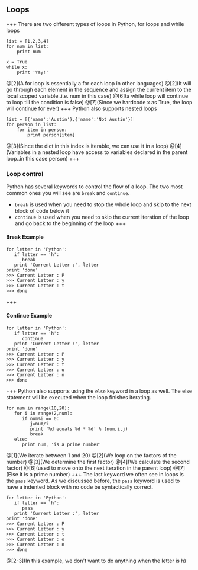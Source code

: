 ## Loops
+++
There are two different types of loops in Python, for loops and while loops
```
list = [1,2,3,4]
for num in list:
    print num

x = True
while x:
    print 'Yay!'
```
@[2](A for loop is essentially a for each loop in other languages)
@[2](It will go through each element in the sequence and assign the current item to the local scoped variable..i.e. num in this case)
@[6](a while loop will continue to loop till the condition is false)
@[7](Since we hardcode x as True, the loop will continue for ever)
+++
Python also supports nested loops
```
list = [{'name':'Austin'},{'name':'Not Austin'}]
for person in list:
    for item in person:
        print person[item]
```
@[3](Since the dict in this index is iterable, we can use it in a loop)
@[4](Variables in a nested loop have access to variables declared in the parent loop..in this case person)
+++
### Loop control
Python has several keywords to control the flow of a loop. The two most common ones you will see are `break` and `continue`.
- `break` is used when you need to stop the whole loop and skip to the next block of code below it
- `continue` is used when you need to skip the current iteration of the loop and go back to the beginning of the loop
+++
#### Break Example
```
for letter in 'Python':
   if letter == 'h':
      break
   print 'Current Letter :', letter
print 'done'
>>> Current Letter : P
>>> Current Letter : y
>>> Current Letter : t
>>> done
```
<!-- http://www.tutorialspoint.com/python/python_loop_control.htm -->
+++
#### Continue Example
```
for letter in 'Python':
   if letter == 'h':
      continue
   print 'Current Letter :', letter
print 'done'
>>> Current Letter : P
>>> Current Letter : y
>>> Current Letter : t
>>> Current Letter : o
>>> Current Letter : n
>>> done
```
+++
Python also supports using the `else` keyword in a loop as well. The else statement will be executed when the loop finishes iterating.
```
for num in range(10,20):
   for i in range(2,num):
      if num%i == 0:
         j=num/i
         print '%d equals %d * %d' % (num,i,j)
         break
   else:
      print num, 'is a prime number'
```
@[1](We iterate between 1 and 20)
@[2](We loop on the factors of the number)
@[3](We determine the first factor)
@[4](We calculate the second factor)
@[6](used to move onto the next iteration in the parent loop)
@[7](Else it is a prime number)
+++
The last keyword we often see in loops is the `pass` keyword. As we discussed before, the `pass` keyword is used to have a indented block with no code be syntactically correct.
```
for letter in 'Python':
   if letter == 'h':
      pass
   print 'Current Letter :', letter
print 'done'
>>> Current Letter : P
>>> Current Letter : y
>>> Current Letter : t
>>> Current Letter : o
>>> Current Letter : n
>>> done
```
@[2-3](In this example, we don't want to do anything when the letter is h)
